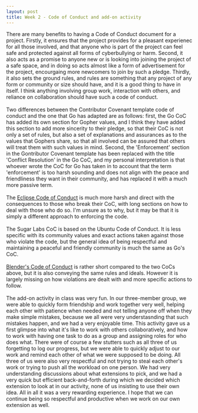 ```yaml
---
layout: post
title: Week 2 - Code of Conduct and add-on activity
---
```


There are many benefits to having a Code of Conduct document for a project. Firstly, it ensures that the project provides for a pleasant experienec for all those involved, and that anyone who is part of the project can feel safe and protected against all forms of cyberbullying or harm. Second, it also acts as a promise to anyone new or is looking into joining the project of a safe space, and in doing so acts almost like a form of advertisement for the project, encourgaing more newcomers to join by such a pledge. Thirdly, it also sets the ground rules, and rules are something that any project of any form or community or size should have, and it is a good thing to have in itself. I think anything involving group work, interaction with others, and reliance on collaboration should have such a code of conduct.<br><br><!--more-->
Two differences between the Contributor Covenant template code of conduct and the one that Go has adapted are as follows: first, the Go CoC has added its own section for Gopher values, and I think they have added this section to add more sincerity to their pledge, so that their CoC is not only a set of rules, but also a set of explanations and assurances as to the values that Gophers share, so that all involved can be assured that others will treat them with such values in mind. Second, the 'Enforcement' section in the Gontributor Covenant template has been replaced with the title 'Conflict Resolution' in the Go CoC, and my personal interpretation is that whoever wrote the CoC for Go has taken in to account that the term 'enforcement' is too harsh sounding and does not align with the peace and friendliness they want in their community, and has replaced it with a much more passive term.<br><br>
The [Eclipse Code of Conduct](https://www.eclipse.org/org/documents/Community_Code_of_Conduct.php) is much more harsh and direct with the consequences to those who break their CoC, with long sections on how to deal with those who do so. I'm unsure as to why, but it may be that it is simply a different approach to enforcing the code.<br><br>
The Sugar Labs CoC is based on the Ubuntu Code of Conduct. It is less specific with its community values and exact actions taken against those who violate the code, but the general idea of being respectful and maintaining a peaceful and friendly community is much the same as Go's CoC.
<br><br>
[Blender's Code of Conduct](https://wiki.blender.org/wiki/Contact/CodeOfConduct#:~:text=We%20will%20only%20take%20actions,is%20not%20a%20productive%20one.) is rather short compared to the two CoCs above, but it is also conveying the same rules and ideals. However it is largely missing on how violations are dealt with and more specific actions to follow.
<br><br>
The add-on activity in class was very fun. In our three-member group, we were able to quickly form friendship and work together very well, helping each other with patience when needed and not telling anyone off when they make simple mistakes, because we all were very understasnding that such mistakes happen, and we had a very enjoyable time. This activity gave us a first glimpse into what it's like to work with others collaboratively, and how to work with having one task to do as a group and assigning roles for who does what. There were of course a few stutters such as all three of us forgetting to log our progress, but we were able to quickly adjust to our work and remind each other of what we were supposed to be doing. All three of us were also very respectful and not trying to steal each other's work or trying to push all the workload on one person. We had very understanding discussions about what extensions to pick, and we had a very quick but efficient back-and-forth during which we decided which extension to look at in our activity, none of us insisting to use their own idea. All in all it was a very rewarding experience. I hope that we can continue being so respectful and productive when we work on our own extension as well.